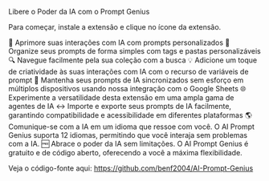 Libere o Poder da IA com o Prompt Genius

Para começar, instale a extensão e clique no ícone da extensão.

📢 Aprimore suas interações com IA com prompts personalizados
📁 Organize seus prompts de forma simples com tags e pastas personalizáveis
🔍 Navegue facilmente pela sua coleção com a busca
💡 Adicione um toque de criatividade às suas interações com IA com o recurso de variáveis de prompt
📱 Mantenha seus prompts de IA sincronizados sem esforço em múltiplos dispositivos usando nossa integração com o Google Sheets
🌐 Experimente a versatilidade desta extensão em uma ampla gama de agentes de IA
↔ Importe e exporte seus prompts de IA facilmente, garantindo compatibilidade e acessibilidade em diferentes plataformas
🌎 Comunique-se com a IA em um idioma que ressoe com você. O AI Prompt Genius suporta 12 idiomas, permitindo que você interaja sem problemas com a IA.
🆓 Abrace o poder da IA sem limitações. O AI Prompt Genius é gratuito e de código aberto, oferecendo a você a máxima flexibilidade.

Veja o código-fonte aqui:
https://github.com/benf2004/AI-Prompt-Genius